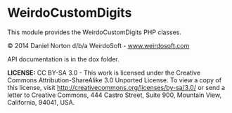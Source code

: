 WeirdoCustomDigits
==================

This module provides the WeirdoCustomDigits PHP classes.

© 2014 Daniel Norton d/b/a WeirdoSoft - www.weirdosoft.com

API documentation is in the dox folder.

**LICENSE:** CC BY-SA 3.0 - 
This work is licensed under the Creative Commons
Attribution-ShareAlike 3.0 Unported License. To view a copy of
this license, visit http://creativecommons.org/licenses/by-sa/3.0/
or send a letter to Creative Commons, 444 Castro Street, Suite 900,
Mountain View, California, 94041, USA.
